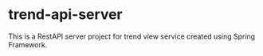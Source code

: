# trend-api-server
This is a RestAPI server project for trend view service created using Spring Framework.
